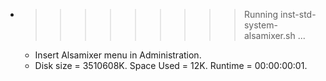 * >>>>>>>>> Running inst-std-system-alsamixer.sh ...
  * Insert Alsamixer menu in Administration.
  * Disk size = 3510608K. Space Used = 12K. Runtime = 00:00:00:01.
